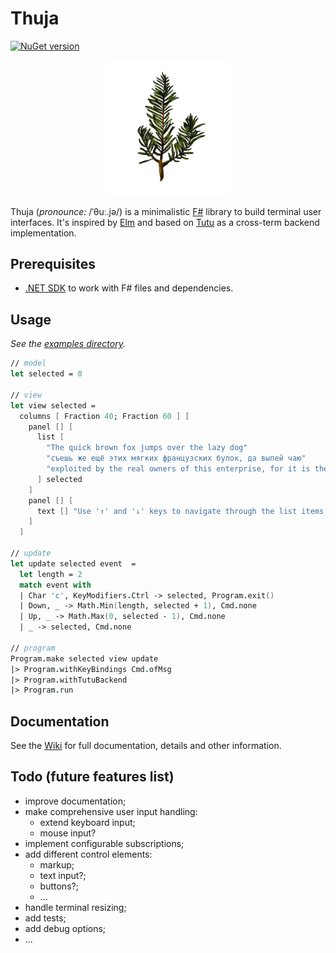 # Thuja

[![NuGet version](https://img.shields.io/nuget/v/Thuja.Tutu?style=flat-square&color=dark-green)](https://www.nuget.org/packages/Thuja.Tutu)

<p align="center">
 <img width="200px" src="src/Thuja/icon.png" alt="icon"/>
</p>

Thuja (_pronounce:_ /ˈθuː.jə/) is a minimalistic [F#](https://fsharp.org) library to build terminal user interfaces. It's inspired by [Elm](https://elm-lang.org/) and based on [Tutu](https://github.com/lillo42/tutu/) as a cross-term backend implementation.

## Prerequisites

- [.NET SDK](https://dotnet.microsoft.com/) to work with F# files and dependencies.

## Usage

_See the [examples directory](sample/)._

```fsharp
// model
let selected = 0

// view
let view selected =
  columns [ Fraction 40; Fraction 60 ] [
    panel [] [ 
      list [
        "The quick brown fox jumps over the lazy dog"
        "съешь же ещё этих мягких французских булок, да выпей чаю"
        "exploited by the real owners of this enterprise, for it is they who take advantage of the needs of the poor" 
      ] selected
    ]
    panel [] [
      text [] "Use '↑' and '↓' keys to navigate through the list items, 'Ctrl+C' for exit."
    ]
  ]

// update
let update selected event  =
  let length = 2
  match event with
  | Char 'c', KeyModifiers.Ctrl -> selected, Program.exit()
  | Down, _ -> Math.Min(length, selected + 1), Cmd.none
  | Up, _ -> Math.Max(0, selected - 1), Cmd.none
  | _ -> selected, Cmd.none

// program
Program.make selected view update
|> Program.withKeyBindings Cmd.ofMsg
|> Program.withTutuBackend
|> Program.run
```

## Documentation

See the [Wiki](https://github.com/HenryKovalevsky/Thuja/wiki) for full documentation, details and other information.

## Todo (future features list)

- improve documentation;
- make comprehensive user input handling:
    - extend keyboard input;
    - mouse input?
- implement configurable subscriptions;
- add different control elements:
    - markup;
    - text input?;
    - buttons?;
    - ...
- handle terminal resizing;
- add tests;
- add debug options;
- ...